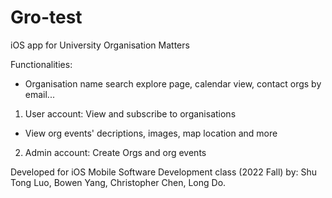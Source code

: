 # Gro-test
iOS app for University Organisation Matters

Functionalities:
- Organisation name search explore page, calendar view, contact orgs by email...

1. User account: View and subscribe to organisations
  - View org events' decriptions, images, map location and more
2. Admin account: Create Orgs and org events

Developed for iOS Mobile Software Development class (2022 Fall) by:
Shu Tong Luo, Bowen Yang, Christopher Chen, Long Do.

